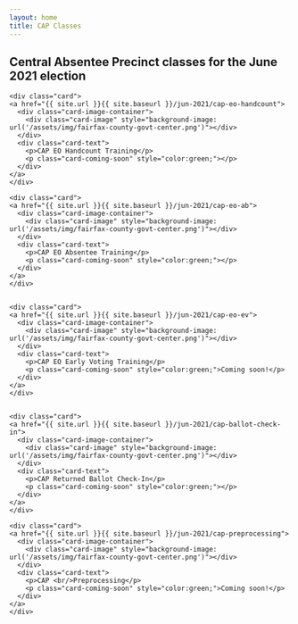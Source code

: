```yaml
---
layout: home
title: CAP Classes
---
```


<h2>Central Absentee Precinct classes for the June 2021 election</h2>

<div class="cards">


    <div class="card">
    <a href="{{ site.url }}{{ site.baseurl }}/jun-2021/cap-eo-handcount">
      <div class="card-image-container">
        <div class="card-image" style="background-image: url('/assets/img/fairfax-county-govt-center.png')"></div>
      </div>
      <div class="card-text">
        <p>CAP EO Handcount Training</p>
        <p class="card-coming-soon" style="color:green;"></p>
      </div>
    </a>
    </div>

    <div class="card">
    <a href="{{ site.url }}{{ site.baseurl }}/jun-2021/cap-eo-ab">
      <div class="card-image-container">
        <div class="card-image" style="background-image: url('/assets/img/fairfax-county-govt-center.png')"></div>
      </div>
      <div class="card-text">
        <p>CAP EO Absentee Training</p>
        <p class="card-coming-soon" style="color:green;"></p>
      </div>
    </a>
    </div>


    <div class="card">
    <a href="{{ site.url }}{{ site.baseurl }}/jun-2021/cap-eo-ev">
      <div class="card-image-container">
        <div class="card-image" style="background-image: url('/assets/img/fairfax-county-govt-center.png')"></div>
      </div>
      <div class="card-text">
        <p>CAP EO Early Voting Training</p>
        <p class="card-coming-soon" style="color:green;">Coming soon!</p>
      </div>
    </a>
    </div>


    <div class="card">
    <a href="{{ site.url }}{{ site.baseurl }}/jun-2021/cap-ballot-check-in">
      <div class="card-image-container">
        <div class="card-image" style="background-image: url('/assets/img/fairfax-county-govt-center.png')"></div>
      </div>
      <div class="card-text">
        <p>CAP Returned Ballot Check-In</p>
        <p class="card-coming-soon" style="color:green;"></p>
      </div>
    </a>
    </div>

    <div class="card">
    <a href="{{ site.url }}{{ site.baseurl }}/jun-2021/cap-preprocessing">
      <div class="card-image-container">
        <div class="card-image" style="background-image: url('/assets/img/fairfax-county-govt-center.png')"></div>
      </div>
      <div class="card-text">
        <p>CAP <br/>Preprocessing</p>
        <p class="card-coming-soon" style="color:green;">Coming soon!</p>
      </div>
    </a>
    </div>





</div>